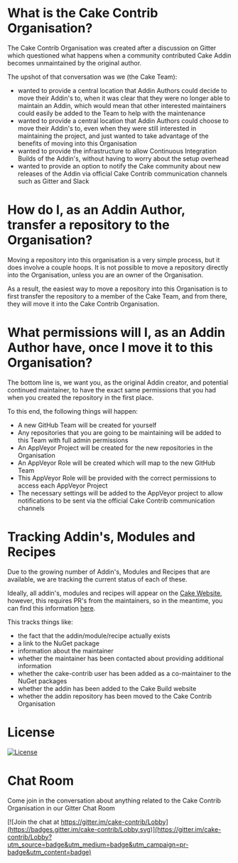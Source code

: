 # What is the Cake Contrib Organisation?

The Cake Contrib Organisation was created after a discussion on Gitter which questioned what happens when a community contributed Cake Addin becomes unmaintained by the original author.

The upshot of that conversation was we (the Cake Team):

* wanted to provide a central location that Addin Authors could decide to move their Addin's to, when it was clear that they were no longer able to maintain an Addin, which would mean that other interested maintainers could easily be added to the Team to help with the maintenance
* wanted to provide a central location that Addin Authors could choose to move their Addin's to, even when they were still interested in maintaining the project, and just wanted to take advantage of the benefits of moving into this Organisation
* wanted to provide the infrastructure to allow Continuous Integration Builds of the Addin's, without having to worry about the setup overhead
* wanted to provide an option to notify the Cake community about new releases of the Addin via official Cake Contrib communication channels such as Gitter and Slack

# How do I, as an Addin Author, transfer a repository to the Organisation?

Moving a repository into this organisation is a very simple process, but it does involve a couple hoops.  It is not possible to move a repository directly into the Organisation, unless you are an owner of the Organisation.

As a result, the easiest way to move a repository into this Organisation is to first transfer the repository to a member of the Cake Team, and from there, they will move it into the Cake Contrib Organisation.

# What permissions will I, as an Addin Author have, once I move it to this Organisation?

The bottom line is, we want you, as the original Addin creator, and potential continued maintainer, to have the exact same permissions that you had when you created the repository in the first place.

To this end, the following things will happen:

* A new GitHub Team will be created for yourself
* Any repositories that you are going to be maintaining will be added to this Team with full admin permissions
* An AppVeyor Project will be created for the new repositories in the Organisation
* An AppVeyor Role will be created which will map to the new GitHub Team
* This AppVeyor Role will be provided with the correct permissions to access each AppVeyor Project
* The necessary settings will be added to the AppVeyor project to allow notifications to be sent via the official Cake Contrib communication channels

# Tracking Addin's, Modules and Recipes

Due to the growing number of Addin's, Modules and Recipes that are available, we are tracking the current status of each of these.

Ideally, all addin's, modules and recipes will appear on the [Cake Website](http://cakebuild.net/), however, this requires PR's from the maintainers, so in the meantime, you can find this information [here](https://github.com/cake-contrib/Home/blob/master/Status.md).

This tracks things like:

* the fact that the addin/module/recipe actually exists
* a link to the NuGet package
* information about the maintainer
* whether the maintainer has been contacted about providing additional information
* whether the cake-contrib user has been added as a co-maintainer to the NuGet packages
* whether the addin has been added to the Cake Build website
* whether the addin repository has been moved to the Cake Contrib Organisation

# License

[![License](http://img.shields.io/:license-mit-blue.svg)](https://github.com/cake-contrib/Cake.Recipe/blob/develop/LICENSE)

# Chat Room

Come join in the conversation about anything related to the Cake Contrib Organisation in our Gitter Chat Room

[![Join the chat at https://gitter.im/cake-contrib/Lobby](https://badges.gitter.im/cake-contrib/Lobby.svg)](https://gitter.im/cake-contrib/Lobby?utm_source=badge&utm_medium=badge&utm_campaign=pr-badge&utm_content=badge)
